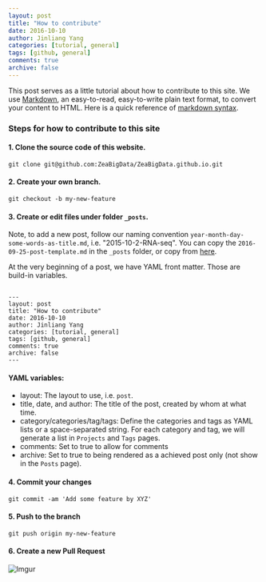 ```yaml
---
layout: post
title: "How to contribute"
date: 2016-10-10
author: Jinliang Yang
categories: [tutorial, general]
tags: [github, general]
comments: true
archive: false
---
```


This post serves as a little tutorial about how to contribute to this site.
We use [Markdown](http://daringfireball.net/projects/markdown/), an easy-to-read, easy-to-write plain text format, to convert your content to HTML. Here is a quick reference of [markdown syntax](https://guides.github.com/pdfs/markdown-cheatsheet-online.pdf).


### Steps for how to contribute to this site

#### 1. Clone the source code of this website.

```
git clone git@github.com:ZeaBigData/ZeaBigData.github.io.git
```

#### 2. Create your own branch.

```
git checkout -b my-new-feature
```

#### 3. Create or edit files under folder `_posts`.

Note, to add a new post, follow our naming convention `year-month-day-some-words-as-title.md`, i.e. "2015-10-2-RNA-seq".
You can copy the `2016-09-25-post-template.md` in the `_posts` folder, or copy from [here](https://raw.githubusercontent.com/ZeaBigData/ZeaBigData.github.io/master/_posts/2016-09-25-post-template.md).

At the very beginning of a post, we have YAML front matter. Those are build-in variables.

```

---
layout: post  
title: "How to contribute"  
date: 2016-10-10  
author: Jinliang Yang  
categories: [tutorial, general]  
tags: [github, general]  
comments: true  
archive: false  
---

```

#### YAML variables:
- layout: The layout to use, i.e. `post`.
- title, date, and author: The title of the post, created by whom at what time.
- category/categories/tag/tags: Define the categories and tags as YAML lists or a space-separated string. For each category and tag, we will generate a list in `Projects` and `Tags` pages.
- comments: Set to true to allow for comments
- archive: Set to true to being rendered as a achieved post only (not show in the `Posts` page).




#### 4. Commit your changes

```
git commit -am 'Add some feature by XYZ'
```

#### 5. Push to the branch

```
git push origin my-new-feature
```

#### 6. Create a new Pull Request

![Imgur](http://i.imgur.com/jiPqAm8.png?1)
